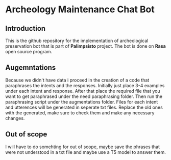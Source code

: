 # Archeology Maintenance Chat Bot

## Introduction
This is the github repository for the implementation of archeological preservation bot that is part of **Palimpsisto** project.
The bot is done on **Rasa** open source program. 

## Augemntations
Because we didn't have data i proceed in the creation of a code that paraphrases the intents and the responses. Initially just place 3-4 examples under each intent and response.
After that place the required file that you want to get paraphrased under the need paraphrasing folder. Then run the paraphrasing script under the augmentations folder. Files for each intent and utterences will be generated in seperate txt files. Replace the old ones with the generated, make sure to check them and make any necessary changes.

## Out of scope
I will have to do somehting for out of scope, maybe save the phrases that were not understood in a txt file and maybe use a T5 model to answer them.